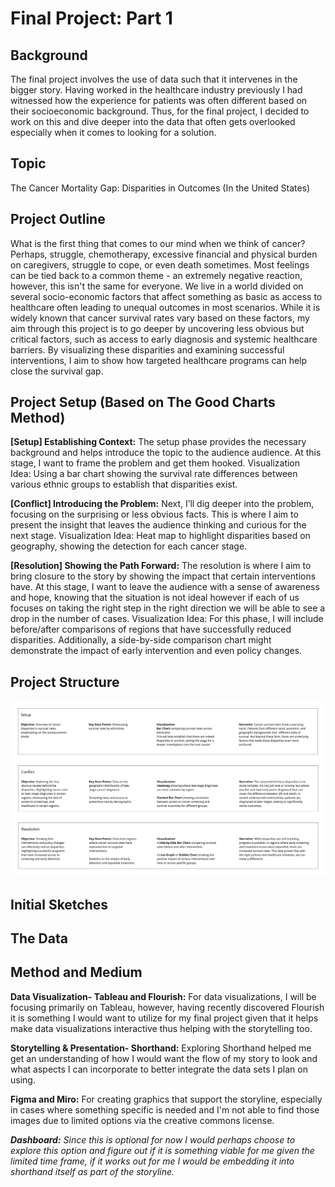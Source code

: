 # Final Project: Part 1
## Background 

The final project involves the use of data such that it intervenes in the bigger story. Having worked in the healthcare industry previously I had witnessed how the experience for patients was often different based on their socioeconomic background. Thus, for the final project, I decided to work on this and dive deeper into the data that often gets overlooked especially when it comes to looking for a solution. 


## Topic 

The Cancer Mortality Gap: Disparities in Outcomes (In the United States)


## Project Outline 

What is the first thing that comes to our mind when we think of cancer? Perhaps, struggle, chemotherapy, excessive financial and physical burden on caregivers, struggle to cope, or even death sometimes. Most feelings can be tied back to a common theme - an extremely negative reaction, however, this isn't the same for everyone. We live in a world divided on several socio-economic factors that affect something as basic as access to healthcare often leading to unequal outcomes in most scenarios. While it is widely known that cancer survival rates vary based on these factors, my aim through this project is to go deeper by uncovering less obvious but critical factors, such as access to early diagnosis and systemic healthcare barriers. By visualizing these disparities and examining successful interventions, I aim to show how targeted healthcare programs can help close the survival gap.


## Project Setup (Based on The Good Charts Method)

**[Setup] Establishing Context:** The setup phase provides the necessary background and helps introduce the topic to the audience audience. At this stage, I want to frame the problem and get them hooked.
Visualization Idea: Using a bar chart showing the survival rate differences between various ethnic groups to establish that disparities exist.

**[Conflict] Introducing the Problem:** Next, I’ll dig deeper into the problem, focusing on the surprising or less obvious facts. This is where I aim to present the insight that leaves the audience thinking and curious for the next stage.
Visualization Idea: Heat map to highlight disparities based on geography, showing the detection for each cancer stage. 

**[Resolution] Showing the Path Forward:** The resolution is where I aim to bring closure to the story by showing the impact that certain interventions have. At this stage, I want to leave the audience with a sense of awareness and hope, knowing that the situation is not ideal however if each of us focuses on taking the right step in the right direction we will be able to see a drop in the number of cases.
Visualization Idea: For this phase, I will include before/after comparisons of regions that have successfully reduced disparities. Additionally, a side-by-side comparison chart might demonstrate the impact of early intervention and even policy changes.


## Project Structure

<img src="Untitled - TSWD.jpg" alt="Untitled - TSWD.jpg" width="900" />


## Initial Sketches 
## The Data 
## Method and Medium 

**Data Visualization- Tableau and Flourish:** For data visualizations, I will be focusing primarily on Tableau, however, having recently discovered Flourish it is something I would want to utilize for my final project given that it helps make data visualizations interactive thus helping with the storytelling too.

**Storytelling & Presentation- Shorthand:** Exploring Shorthand helped me get an understanding of how I would want the flow of my story to look and what aspects I can incorporate to better integrate the data sets I plan on using.

**Figma and Miro:** For creating graphics that support the storyline, especially in cases where something specific is needed and I'm not able to find those images due to limited options via the creative commons license. 

***Dashboard:*** *Since this is optional for now I would perhaps choose to explore this option and figure out if it is something viable for me given the limited time frame, if it works out for me I would be embedding it into shorthand itself as part of the storyline.*
